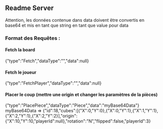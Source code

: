 ## Readme Server

Attention, les données contenue dans data doivent être convertis en base64 et mis en tant que string en tant que value pour data

### Format des Requêtes :
#### Fetch la board
{"type":"Fetch","dataType":"","data":null}
#### Fetch le joueur
{"type":"FetchPlayer","dataType":"","data":null}
#### Placer le coup (mettre une origin et changer les paramètres de la pièces)
{"type":"PlacePiece","dataType":"Piece","data":"myBase64Data"}
myBase64Data => {"id":18,"cubes":[{"X":0,"Y":0},{"X":0,"Y":1},{"X":1,"Y":1},{"X":2,"Y":1},{"X":2,"Y":2}],"origin":{"X":10,"Y":10,"playerId":null},"rotation":"N","flipped":false,"playerId":3}